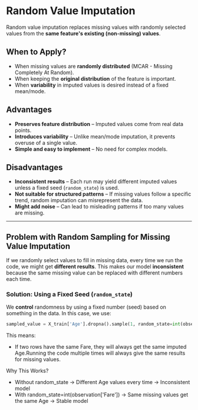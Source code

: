 # **Random Value Imputation**  
Random value imputation replaces missing values with randomly selected values from the **same feature's existing (non-missing) values**.

## **When to Apply?** 
- When missing values are **randomly distributed** (MCAR - Missing Completely At Random).  
- When keeping the **original distribution** of the feature is important.  
- When **variability** in imputed values is desired instead of a fixed mean/mode.  

## **Advantages**  
- **Preserves feature distribution** – Imputed values come from real data points.  
- **Introduces variability** – Unlike mean/mode imputation, it prevents overuse of a single value.  
- **Simple and easy to implement** – No need for complex models.  

## **Disadvantages**  
- **Inconsistent results** – Each run may yield different imputed values unless a fixed seed (`random_state`) is used.  
- **Not suitable for structured patterns** – If missing values follow a specific trend, random imputation can misrepresent the data.  
- **Might add noise** – Can lead to misleading patterns if too many values are missing.  

---

## **Problem with Random Sampling for Missing Value Imputation**  
If we randomly select values to fill in missing data, every time we run the code, we might get **different results**. This makes our model **inconsistent** because the same missing value can be replaced with different numbers each time.

### **Solution: Using a Fixed Seed (`random_state`)**  
We **control** randomness by using a fixed number (seed) based on something in the data. In this case, we use:  
```python
sampled_value = X_train['Age'].dropna().sample(1, random_state=int(observation['Fare']))
```
This means:
- If two rows have the same Fare, they will always get the same imputed Age.Running the code multiple times will always give the same results for missing values.

Why This Works?
- Without random_state → Different Age values every time → Inconsistent model
- With random_state=int(observation['Fare']) → Same missing values get the same Age → Stable model
